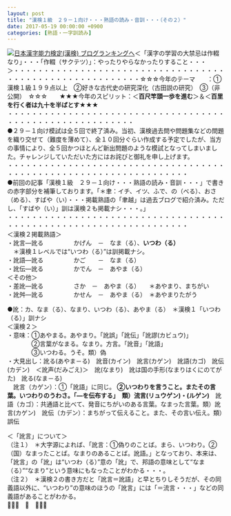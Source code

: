 ```yaml
---
layout: post
title: "漢検１級　２９－１向け・・・熟語の読み・音訓・・・（その２）"
date: 2017-05-19 00:00:00 +0900
categories: [熟語・一字訓読み]
---
```


[![](/syuusyuu9701/assets/images/漢検１級-２９－１向け・・・熟語の読み・音訓・・・（その２）-br_c_3028_1.gif)](http://blog.with2.net/link.php?1659096:3028 "日本漢字能力検定(漢検) ブログランキングへ")[日本漢字能力検定(漢検) ブログランキングへ](http://blog.with2.net/link.php?1659096:3028)＜「漢字の学習の大禁忌は作輟なり」・・・「作輟（サクテツ）」：やったりやらなかったりすること・・・＞・・・・・・・・・・・・・・・・・・・・・・・・・・・・・・・・・・・・・・・・・・・・・・・・・・・・・・・・・☆☆☆今年のテーマ　　：①漢検１級１９９点以上　②好きな古代史の研究深化（古田説の研究）　③（非公開）　☆☆☆　　★★★今年のスピリット：＜**百尺竿頭一歩を進む**＞＆＜**百里を行く者は九十を半ばとす**★★★  
・・・・・・・・・・・・・・・・・・・・・・・・・・・・・・・・・・・・・・・・・・・・・・・・・・・・・・・・・  
●２９－１向け模試は全５回で終了済み。当初、漢検過去問や問題集などの問題を織り交ぜて（難度を薄めて）、全１０回分ぐらい作成する予定でしたが、当方の事情により、全５回かつほとんど新出問題のような模試となってしまいました。チャレンジしていただいた方にはお詫びと御礼を申し上げます。  
・・・・・・・・・・・・・・・・・・・・・・・・・・・・・・・・・・・・・・・・・・・・・・・・・・・・・・・・・・・・・・・・・・  
●前回の記事「漢検１級　２９－１向け・・・熟語の読み・音訓・・・」で書きの赤字部分を補筆しております。「＊聿：イチ、イツ、ふで、の（べる）、おさ（める）、すばや（い）・・・掲載熟語の「聿越」は過去ブログで紹介済み。ただし、「すばや（い）」訓は漢検２も掲載ナシ・・・。」  
・・・・・・・・・・・・・・・・・・・・・・・・・・・・・・・・・・・・・・・・・・・・・・・・・・・・・・・・・・・・・・・・・・  
＜漢検２掲載熟語＞  
・訛言―訛る　　　　　かげん　－　なま（る）、**いつわ（る）**　　  
　＊漢検１レベルでは“いつわ（る）”は訓掲載ナシ。  
・訛語―訛る　　　　　かご　　－　なま（る）  
・訛伝―訛る　　　　　かでん　－　あやま（る）  
＜その他＞  
・差訛―訛る　　　　　さか　－　あやま（る）　　＊あやまり、まちがい　  
・訛舛―訛る　　　　　かせん　－　あやま（る）　＊あやまりたがう  
  
●訛：カ、なま（る）、なまり、いつわ（る）、あやま（る）　＊漢検１「いつわ（る）」訓ナシ  
＜漢検２＞  
・意味：①あやまる。あやまり。「訛誤」「訛伝」「訛謬(カビュウ)」   
　　　　②言葉がなまる。なまり。方言。「訛音」「訛語」   
　　　　③いつわる。うそ。類）偽  
・大見出し：訛る(あやま－る)　訛音(カイン)　訛言(カゲン)　訛語(カゴ)　訛伝(カデン)　＜訛声(だみごえ)＞　訛(なまり)　訛は国の手形(なまりはくにのてがた)　訛る(なま－る)　  
　訛言（カゲン）：①「訛語」に同じ。 **②いつわりを言うこと。またその言葉。いつわりのうわさ。「―を伝布する」　類）流言(リュウゲン)・(ルゲン)**　訛語（カゴ）：共通語と比べて、発音にちがいのある言葉。なまった言葉。類）訛言(カゲン)　訛伝（カデン）：まちがって伝えること。また、その言い伝え。類）誤伝　  
  
＜「訛言」について＞　  
（注１）　＊大字源によれば、「訛言：①偽りのことば。まら、いつわり。②（国）なまったことば。なまりのあることば。訛語。」となっており、本来は、「訛言」の「訛」は“いつわ（る）”意の「訛」で、邦語の意味として“なま（る）”“なまり”という意味にもなったことがわかる・・・。  
（注２）　＊漢検２の書き方だと「訛言＝訛語」と早とちりしそうだが、その同義語以外に、“いつわり”の意味のほうの「訛言」には「＝流言・・・」などの同義語があることがわかる。  
👋👋👋　🐔　👋👋👋